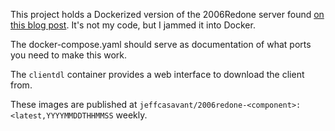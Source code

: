 This project holds a Dockerized version of the 2006Redone server found [on this blog post](https://www.rune-server.ee/runescape-development/rs2-server/downloads/655403-2006redone-release-highly-accurate-runescape-2006-remake.html).  It's not my code, but I jammed it into Docker.

The docker-compose.yaml should serve as documentation of what ports you need to make this work.

The `clientdl` container provides a web interface to download the client from.

These images are published at `jeffcasavant/2006redone-<component>:<latest,YYYYMMDDTHHMMSS` weekly.
